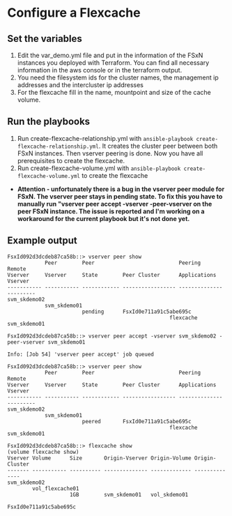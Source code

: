 
# Configure a Flexcache

## Set the variables
1. Edit the var_demo.yml file and put in the information of the FSxN instances you deployed with Terraform. You can find all necessary information in the aws console or in the terraform output.
2. You need the filesystem ids for the cluster names, the management ip addresses and the intercluster ip addresses
3. For the flexcache fill in the name, mountpoint and size of the cache volume.

## Run the playbooks
1. Run create-flexcache-relationship.yml with `ansible-playbook create-flexcache-relationship.yml`. It creates the cluster peer between both FSxN instances. Then vserver peering is done. Now you have all prerequisites to create the flexcache.
2. Run create-flexcache-volume.yml with `ansible-playbook create-flexcache-volume.yml` to create the flexcache
- **Attention - unfortunately there is a bug in the vserver peer module for FSxN. The vserver peer stays in pending state. To fix this you have to manually run "vserver peer accept -vserver <vserver> -peer-vserver <peer-vserver> on the peer FSxN instance. The issue is reported and I'm working on a workaround for the current playbook but it's not done yet.**

## Example output
    FsxId092d3dcdeb87ca58b::> vserver peer show
                Peer        Peer                           Peering        Remote
    Vserver     Vserver     State        Peer Cluster      Applications   Vserver
    ----------- ----------- ------------ ----------------- -------------- ---------
    svm_skdemo02 
                svm_skdemo01 
                            pending      FsxId0e711a91c5abe695c 
                                                        flexcache      svm_skdemo01

    FsxId092d3dcdeb87ca58b::> vserver peer accept -vserver svm_skdemo02 -peer-vserver svm_skdemo01 

    Info: [Job 54] 'vserver peer accept' job queued 

    FsxId092d3dcdeb87ca58b::> vserver peer show
                Peer        Peer                           Peering        Remote
    Vserver     Vserver     State        Peer Cluster      Applications   Vserver
    ----------- ----------- ------------ ----------------- -------------- ---------
    svm_skdemo02 
                svm_skdemo01 
                            peered       FsxId0e711a91c5abe695c 
                                                        flexcache      svm_skdemo01

    FsxId092d3dcdeb87ca58b::> flexcache show
    (volume flexcache show)
    Vserver Volume      Size       Origin-Vserver Origin-Volume Origin-Cluster
    ------- ----------- ---------- -------------- ------------- --------------
    svm_skdemo02 
            vol_flexcache01 
                        1GB        svm_skdemo01   vol_skdemo01  
                                                        FsxId0e711a91c5abe695c
